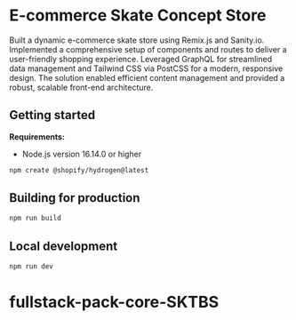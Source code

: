 # E-commerce Skate Concept Store

Built a dynamic e-commerce skate store using Remix.js and Sanity.io. Implemented a comprehensive setup of components and routes to deliver a user-friendly shopping experience. Leveraged GraphQL for streamlined data management and Tailwind CSS via PostCSS for a modern, responsive design. The solution enabled efficient content management and provided a robust, scalable front-end architecture.

## Getting started

**Requirements:**

- Node.js version 16.14.0 or higher

```bash
npm create @shopify/hydrogen@latest
```

## Building for production

```bash
npm run build
```

## Local development

```bash
npm run dev
```
# fullstack-pack-core-SKTBS
